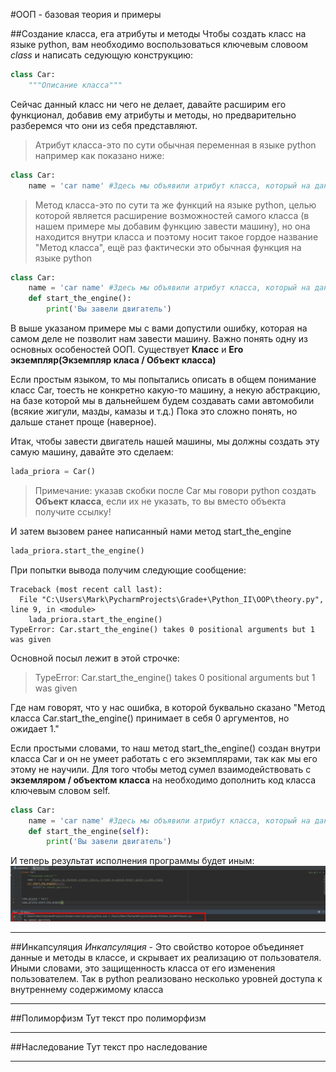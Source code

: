 #ООП - базовая теория и примеры

##Создание класса, ега атрибуты и методы
Чтобы создать класс на языке python, вам необходимо воспользоваться ключевым словоом _class_
и написать седующую конструкцию:
```python
class Car:
    """Описание класса"""
```
Сейчас данный класс ни чего не делает, давайте расширим его функционал, добавив ему атрибуты и методы, но 
предварительно разберемся что они из себя представляют. 
>Атрибут класса-это по сути обычная переменная в языке python например как показано ниже:
```python
class Car:
    name = 'car name' #Здесь мы объявили атрибут класса, который на данный момент хранит в себе строку 
```
>Метод класса-это по сути та же функций на языке python, целью которой является расширение возможностей самого класса (в нашем примере мы добавим функцию завести машину), но она находится внутри класса и поэтому носит такое гордое название "Метод класса", ещё раз фактически это обычная функция на языке python
```python
class Car:
    name = 'car name' #Здесь мы объявили атрибут класса, который на данный момент хранит в себе строку 
    def start_the_engine():
        print('Вы завели двигатель')
```
В выше указаном примере мы с вами допустили ошибку, которая на самом деле не позволит нам завести машину. 
Важно понять одну из основных особеностей ООП. Существует **Класс** и **Его экземпляр(Экземпляр класа / Объект класса)**

Если простым языком, то мы попытались описать в общем понимание класс Car, тоесть не конкретно какую-то машину, а некую  абстракцию,
на базе которой мы в дальнейшем будем создавать сами автомобили (всякие жигули, мазды, камазы и т.д.)
Пока это сложно понять, но дальше станет проще (наверное).

Итак, чтобы завести двигатель нашей машины, мы должны создать эту самую машину, давайте это сделаем:
```python
lada_priora = Car()
```
>Примечание: указав скобки после Car мы говори python создать **Объект класса**, если их не указать, то вы
> вместо объекта получите ссылку!

И затем вызовем ранее написанный нами метод start_the_engine
```python
lada_priora.start_the_engine()
```
При попытки вывода получим следующие сообщение:
```
Traceback (most recent call last):
  File "C:\Users\Mark\PycharmProjects\Grade+\Python_II\OOP\theory.py", line 9, in <module>
    lada_priora.start_the_engine()
TypeError: Car.start_the_engine() takes 0 positional arguments but 1 was given

```
Основной посыл лежит в этой строчке:
>TypeError: Car.start_the_engine() takes 0 positional arguments but 1 was given

Где нам говорят, что у нас ошибка, в которой буквально сказано "Метод класса Car.start_the_engine()
принимает в себя 0 аргументов, но ожидает 1."

Если простыми словами, то наш метод start_the_engine() создан внутри класса Car и он не умеет работать
с его экземплярами, так как мы его этому не научили. 
Для того чтобы метод сумел взаимодействовать с **экземляром / объектом класса** на необходимо дополнить
код класса ключевым словом self. 

```python
class Car:
    name = 'car name' #Здесь мы объявили атрибут класса, который на данный момент хранит в себе строку
    def start_the_engine(self):
        print('Вы завели двигатель')
```
И теперь результат исполнения программы будет иным:![img_1.png](img_1.png)

___
##Инкапсуляция
_Инкапсуляция_ - Это свойство которое объединяет данные и методы в классе, и скрывает их реализацию от пользователя.
Иными словами, это защищенность класса от его изменения пользователем. Так в python реализовано несколько уровней доступа
к внутреннему содержимому класса
___
##Полиморфизм
Тут текст про полиморфизм
___
##Наследование
Тут текст про наследование
___
